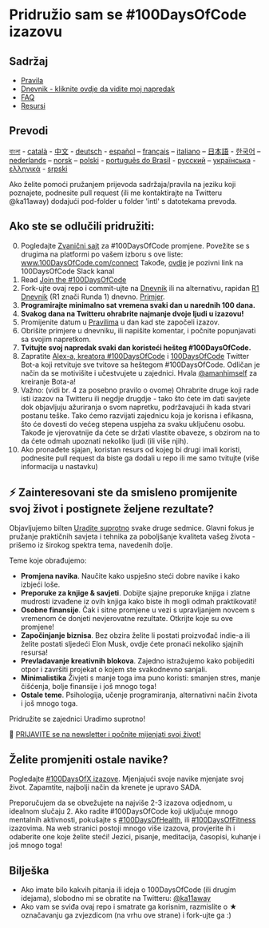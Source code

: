 # Pridružio sam se #100DaysOfCode izazovu

## Sadržaj

* [Pravila](rules-sr.md)
* [Dnevnik - kliknite ovdje da vidite moj napredak](log-sr.md)
* [FAQ](FAQ-sr.md)
* [Resursi](resources-sr.md)

## Prevodi
[বাংলা](intl/bn/README.md) - [català](intl/ca/README.md) - [中文](intl/ch/README.md) - [deutsch](intl/de/README.md) - [español](intl/es/README.md) – [français](intl/fr/FAQ-fr.md) – [italiano](intl/it/README.md) – [日本語](intl/ja/README.md) - [한국어](intl/ko/README-ko.md) – [nederlands](intl/nl/README.md) – [norsk](intl/no/README.md) –  [polski](intl/pl/README.md) - [português do Brasil](intl/pt-br/LEIAME.md) - [русский](intl/ru/README-ru.md) – [українська](intl/ua/README-ua.md) - [ελληνικά](intl/el/README.md) - [srpski](intl/sr/README-sr.md)

Ako želite pomoći pružanjem prijevoda sadržaja/pravila na jeziku koji poznajete, podnesite pull request (ili me kontaktirajte na Twitteru @ka11away) dodajući pod-folder u folder 'intl' s datotekama prevoda.

## Ako ste se odlučili pridružiti:

0.  Pogledajte [Zvanični sajt](http://100daysofcode.com/) za #100DaysOfCode promjene. Povežite se s drugima na platformi po vašem izboru s ove liste: www.100DaysOfCode.com/connect
    Takođe, [ovdje](https://join.slack.com/t/100xcode/shared_invite/zt-gaxsv2fp-N8ORl8wxsOF3rHaXgavMLA) je pozivni link na 100DaysOfCode Slack kanal
1.  Read [Join the #100DaysOfCode](https://medium.freecodecamp.com/join-the-100daysofcode-556ddb4579e4)
2.  Fork-ujte ovaj repo i commit-ujte na [Dnevnik](log-sr.md) ili na alternativu, rapidan [R1 Dnevnik](r1-log-sr.md) (R1 znači Runda 1) dnevno. [Primjer](https://github.com/Kallaway/100-days-kallaway-log).
3.  **Programirajte minimalno sat vremena svaki dan u narednih 100 dana.**
4.  **Svakog dana na Twitteru ohrabrite najmanje dvoje ljudi u izazovu!**
5.  Promijenite datum u [Pravilima](rules-sr.md) u dan kad ste započeli izazov.
6.  Obrišite primjere u dnevniku, ili napišite komentar, i počnite popunjavati sa svojim napretkom.
7.  **Tvitujte svoj napredak svaki dan koristeći hešteg #100DaysOfCode.**
8.  Zapratite [Alex-a, kreatora #100DaysOfCode](https://twitter.com/ka11away) i [100DaysOfCode](https://twitter.com/_100DaysOfCode) Twitter Bot-a koji retvituje sve tvitove sa heštegom #100DaysOfCode. Odličan je način da se motivišite i učestvujete u zajednici. Hvala [@amanhimself](https://twitter.com/amanhimself) za kreiranje Bota-a!
9.  Važno: (vidi br. 4 za posebno pravilo o ovome) Ohrabrite druge koji rade isti izazov na Twitteru ili negdje drugdje - tako što ćete im dati savjete dok objavljuju ažuriranja o svom napretku, podržavajući ih kada stvari postanu teške. Tako ćemo razvijati zajednicu koja je korisna i efikasna, što će dovesti do većeg stepena uspjeha za svaku uključenu osobu. Takođe je vjerovatnije da ćete se držati vlastite obaveze, s obzirom na to da ćete odmah upoznati nekoliko ljudi (ili više njih).
10.  Ako pronađete sjajan, koristan resurs od kojeg bi drugi imali koristi, podnesite pull request da biste ga dodali u repo ili me samo tvitujte (više informacija u nastavku)

## ⚡ Zainteresovani ste da smisleno promijenite svoj život i postignete željene rezultate?

Objavljujemo bilten [Uradite suprotno](https://dotheopposite.substack.com/) svake druge sedmice. Glavni fokus je pružanje praktičnih savjeta i tehnika za poboljšanje kvaliteta vašeg života - prišemo iz širokog spektra tema, navedenih dolje.

Teme koje obrađujemo:
- **Promjena navika**. Naučite kako uspješno steći dobre navike i kako izbjeći loše.
- **Preporuke za knjige & savjeti**. Dobijte sjajne preporuke knjiga i zlatne mudrosti izvađene iz ovih knjiga kako biste ih mogli odmah praktikovati!
- **Osobne finansije**. Čak i sitne promjene u vezi s upravljanjem novcem s vremenom će donjeti nevjerovatne rezultate. Otkrijte koje su ove promjene!
- **Započinjanje biznisa**. Bez obzira želite li postati proizvođač indie-a ili želite postati sljedeći Elon Musk, ovdje ćete pronaći nekoliko sjajnih resursa!
- **Prevladavanje kreativnih blokova**. Zajedno istražujemo kako pobijediti otpor i završiti projekat o kojem ste svakodnevno sanjali.
- **Minimalistika** Živjeti s manje toga ima puno koristi: smanjen stres, manje čišćenja, bolje finansije i još mnogo toga!
- **Ostale teme**. Psihologija, učenje programiranja, alternativni način života i još mnogo toga.

Pridružite se zajednici Uradimo suprotno!

💌 [PRIJAVITE se na newsletter i počnite mijenjati svoj život!](https://dotheopposite.substack.com/)


## Želite promjeniti ostale navike?

Pogledajte [#100DaysOfX izazove](http://100daysofx.com/). Mjenjajući svoje navike mjenjate svoj život. Zapamtite, najbolji način da krenete je upravo SADA.

Preporučujem da se obvežujete na najviše 2-3 izazova odjednom, u idealnom slučaju 2. Ako radite #100DaysOfCode koji uključuje mnogo mentalnih aktivnosti, pokušajte s [#100DaysOfHealth](http://100daysofx.com/where-x-is/health/), ili [#100DaysOfFitness](http://100daysofx.com/challenges/) izazovima. Na web stranici postoji mnogo više izazova, provjerite ih i odaberite one koje želite steći! Jezici, pisanje, meditacija, časopisi, kuhanje i još mnogo toga!

## Bilješka

* Ako imate bilo kakvih pitanja ili ideja o 100DaysOfCode (ili drugim idejama), slobodno mi se obratite na Twitteru: [@ka11away](https://twitter.com/ka11away)
* Ako vam se sviđa ovaj repo i smatrate ga korisnim, razmislite o &#9733; označavanju ga zvjezdicom (na vrhu ove strane) i fork-ujte ga :)
